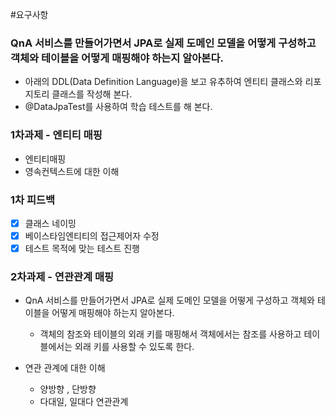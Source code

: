 
#요구사항
### QnA 서비스를 만들어가면서 JPA로 실제 도메인 모델을 어떻게 구성하고 객체와 테이블을 어떻게 매핑해야 하는지 알아본다.

- 아래의 DDL(Data Definition Language)을 보고 유추하여 엔티티 클래스와 리포지토리 클래스를 작성해 본다.
- @DataJpaTest를 사용하여 학습 테스트를 해 본다.


### 1차과제 - 엔티티 매핑
- 엔티티매핑
- 영속컨텍스트에 대한 이해

### 1차 피드백
- [x] 클래스 네이밍
- [x] 베이스타임엔티티의 접근제어자 수정
- [x] 테스트 목적에 맞는 테스트 진행

### 2차과제 - 연관관계 매핑
- QnA 서비스를 만들어가면서 JPA로 실제 도메인 모델을 어떻게 구성하고 객체와 테이블을 어떻게 매핑해야 하는지 알아본다.
    - 객체의 참조와 테이블의 외래 키를 매핑해서 객체에서는 참조를 사용하고 테이블에서는 외래 키를 사용할 수 있도록 한다.

- 연관 관계에 대한 이해
    - 양방향 , 단방향
    - 다대일, 일대다 연관관계
